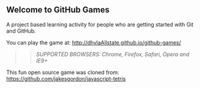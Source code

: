 ## Welcome to GitHub Games

A project based learning activity for people who are getting started with Git and GitHub.

You can play the game at: http://dhylaAllstate.github.io/github-games/

>> _*SUPPORTED BROWSERS*: Chrome, Firefox, Safari, Opera and IE9+_

This fun open source game was cloned from: https://github.com/jakesgordon/javascript-tetris
